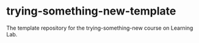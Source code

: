 # trying-something-new-template
The template repository for the trying-something-new course on Learning Lab.
